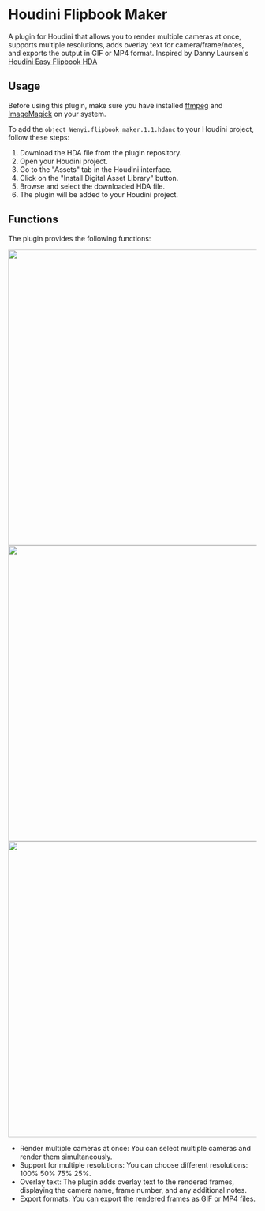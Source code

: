 # Houdini Flipbook Maker

A plugin for Houdini that allows you to render multiple cameras at once, supports multiple resolutions, adds overlay text for camera/frame/notes, and exports the output in GIF or MP4 format.
Inspired by Danny Laursen's [Houdini Easy Flipbook HDA](https://dannylrsn.gumroad.com/l/lfgcnh)

## Usage

Before using this plugin, make sure you have installed [ffmpeg](https://ffmpeg.org/) and [ImageMagick](https://imagemagick.org/) on your system.

To add the `object_Wenyi.flipbook_maker.1.1.hdanc` to your Houdini project, follow these steps:

1. Download the HDA file from the plugin repository.
2. Open your Houdini project.
3. Go to the "Assets" tab in the Houdini interface.
4. Click on the "Install Digital Asset Library" button.
5. Browse and select the downloaded HDA file.
6. The plugin will be added to your Houdini project.

## Functions

The plugin provides the following functions: 

<img src="https://github.com/wzhang1998/houdini_flipbook_maker/assets/67906283/cd36f7bd-ae72-46c3-b41a-e3543e7b903c" width='600'>\
<img src="https://github.com/wzhang1998/houdini_flipbook_maker/assets/67906283/17257050-cd27-4485-b477-b0e6591e4968" width='600'>\
<img src="https://github.com/wzhang1998/houdini_flipbook_maker/assets/67906283/3b3fadec-89f5-4d41-b643-ae4cfc139e6a" width='600'>

- Render multiple cameras at once: You can select multiple cameras and render them simultaneously.
- Support for multiple resolutions: You can choose different resolutions: 100% 50% 75% 25%.
- Overlay text: The plugin adds overlay text to the rendered frames, displaying the camera name, frame number, and any additional notes.
- Export formats: You can export the rendered frames as GIF or MP4 files.


